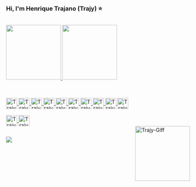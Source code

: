 ### Hi, I'm Henrique Trajano (Trajy) ⭐
<!--
**Trajy/Trajy** is a ✨ _special_ ✨ repository because its `README.md` (this file) appears on your GitHub profile.
-->
##
<div>
 <a href="https://github.com/Trajy">
 <img height="150em" src="https://github-readme-stats.vercel.app/api?username=Trajy&show_icons=true&theme=react&include_all_commits=true&count_private=true"/>
 <img height="150em" src="https://github-readme-stats.vercel.app/api/top-langs/?username=Trajy&layout=compact&langs_count=7&theme=react"/>
</div>
  
##
  
<div style="display: inline_block"><br>
  <img align="center" alt="Trajy-Java" height="30" src="https://cdn.jsdelivr.net/gh/devicons/devicon/icons/java/java-plain-wordmark.svg">
  <img align="center" alt="Trajy-Kotlin" height="30" src="https://cdn.jsdelivr.net/gh/devicons/devicon/icons/kotlin/kotlin-original.svg">
  <img align="center" alt="Trajy-Android" height="30" src="https://cdn.jsdelivr.net/gh/devicons/devicon/icons/android/android-original.svg">
  <img align="center" alt="Trajy-Phyton" height="30" src="https://cdn.jsdelivr.net/gh/devicons/devicon/icons/python/python-original.svg">
  <img align="center" alt="Trajy-C++" height="30" src="https://cdn.jsdelivr.net/gh/devicons/devicon/icons/cplusplus/cplusplus-original.svg">
  <img align="center" alt="Trajy-Arduino" height="30" src="https://cdn.jsdelivr.net/gh/devicons/devicon/icons/arduino/arduino-original.svg">
  <img align="center" alt="Trajy-Typescript" height="30" src="https://cdn.jsdelivr.net/gh/devicons/devicon/icons/typescript/typescript-original.svg" />
  <img align="center" alt="Trajy-Javascript" height="30" src="https://cdn.jsdelivr.net/gh/devicons/devicon/icons/javascript/javascript-original.svg" />
  <img align="center" alt="Trajy-HTML" height="30" src="https://cdn.jsdelivr.net/gh/devicons/devicon/icons/html5/html5-original.svg">
  <img align="center" alt="Trajy-CSS" height="30" src="https://cdn.jsdelivr.net/gh/devicons/devicon/icons/css3/css3-original.svg" />
  <br>
  <br>
  <img align="center" alt="Trajy-Angular" height="30" src="https://cdn.jsdelivr.net/gh/devicons/devicon/icons/angularjs/angularjs-plain.svg" />
  <img align="center" alt="Trajy-Spring" height="30" src="https://cdn.jsdelivr.net/gh/devicons/devicon/icons/spring/spring-original.svg">
 </div>
 
 <div style="display: inline_block">
   <img align="right" alt="Trajy-Giff" height="150" width="150" src="https://1.bp.blogspot.com/--SpiFL8s8LI/XNHTUSpFQ0I/AAAAAAAAS80/E7VOY9KRLiAALhHw20izR7kBj-YMNYMIQCLcBGAs/s1600/tenor.gif">
 </div>
  
  
 ##
  
<div> 
  <a href="https://www.linkedin.com/in/henrique-trajano-135263149/" target="_blank"><img src="https://img.shields.io/badge/LinkedIn-0077B5?style=for-the-badge&logo=linkedin&logoColor=white" target="_blank"></a>
 
</div>
